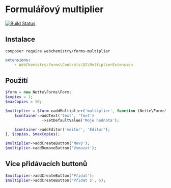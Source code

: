 # Formulářový multiplier

[![Build Status](https://travis-ci.org/WebChemistry/forms-multiplier.svg?branch=master)](https://travis-ci.org/WebChemistry/forms-multiplier)

## Instalace
```
composer require webchemistry/forms-multiplier
```

```yaml
extensions:
    - WebChemistry\Forms\Controls\DI\MultiplierExtension
```

## Použití

```php
$form = new Nette\Forms\Form;
$copies = 1;
$maxCopies = 10;

$multiplier = $form->addMultiplier('multiplier', function (Nette\Forms\Container $container) {
    $container->addText('text', 'Text')
                ->setDefaultValue('Moje hodnota');

    $container->addEditor('editor', 'Editor');
}, $copies, $maxCopies);

$multiplier->addCreateButton('Nový');
$multiplier->addRemoveButton('Vymazat');
```

## Více přidávacích buttonů

```php
$multiplier->addCreateButton('Přidat');
$multiplier->addCreateButton('Přidat 5', 5);
```
